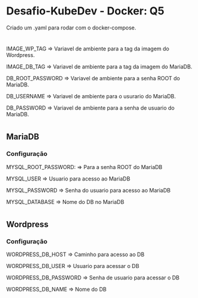 # Desafio-KubeDev - Docker: Q5

Criado um .yaml para rodar com o docker-compose. 

#

IMAGE_WP_TAG => Variavel de ambiente para a tag da imagem do Wordpress.

IMAGE_DB_TAG => Variavel de ambiente para a tag da imagem do MariaDB.

DB_ROOT_PASSWORD => Variavel de ambiente para a senha ROOT do MariaDB.

DB_USERNAME => Variavel de ambiente para o usurario do MariaDB.

DB_PASSWORD => Variavel de ambiente para a senha de usuario do MariaDB.

#

## MariaDB


### Configuração

MYSQL_ROOT_PASSWORD: => Para a senha ROOT do MariaDB

MYSQL_USER => Usuario para acesso ao MariaDB

MYSQL_PASSWORD => Senha do usuario para acesso ao MariaDB

MYSQL_DATABASE => Nome do DB no MariaDB

#

## Wordpress


### Configuração

WORDPRESS_DB_HOST => Caminho para acesso ao DB

WORDPRESS_DB_USER => Usuario para acessar o DB

WORDPRESS_DB_PASSWORD => Senha de usuario para acessar o DB

WORDPRESS_DB_NAME => Nome do DB
